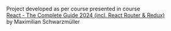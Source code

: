 Project developed as per course presented in course <br>
<a href="https://www.udemy.com/course/react-the-complete-guide-incl-redux/">
React - The Complete Guide 2024 (incl. React Router & Redux)</a><br>
by Maximilian Schwarzmüller
